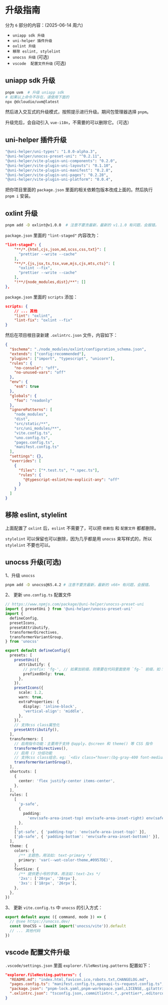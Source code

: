 # 升级指南

分为 `6` 部分的内容：(2025-06-14 周六)

- `uniapp sdk 升级`
- `uni-helper 插件升级`
- `oxlint 升级`
- `移除 eslint, stylelint`
- `unocss 升级` (可选)
- `vscode  配置文件升级` (可选)

## uniapp sdk 升级

```sh
pnpm uvm  # 升级 uniapp sdk
# 如果以上命令不存在，请使用下面的
npx @dcloudio/uvm@latest
```

然后进入交互式的升级模式，按照提示进行升级。期间包管理器选择 `pnpm`。

升级完后，会自动引入 `vue-i18n`，不需要的可以删除它。（可选）

## uni-helper 插件升级

```sh
"@uni-helper/uni-types": "1.0.0-alpha.3",
"@uni-helper/unocss-preset-uni": "^0.2.11",
"@uni-helper/vite-plugin-uni-components": "0.2.0",
"@uni-helper/vite-plugin-uni-layouts": "0.1.10",
"@uni-helper/vite-plugin-uni-manifest": "0.2.8",
"@uni-helper/vite-plugin-uni-pages": "0.2.28",
"@uni-helper/vite-plugin-uni-platform": "0.0.4",
```

把你项目里面的 `package.json` 里面的相关依赖包版本改成上面的。然后执行 `pnpm i` 安装。

## oxlint 升级

```sh
pnpm add -D oxlint@v1.0.0  # 注意不要贪最新，最新的 v1.1.0 有问题，会报错。
```

`package.json` 里面的 `"lint-staged"` 内容改为：

```json
"lint-staged": {
    "**/*.{html,cjs,json,md,scss,css,txt}": [
      "prettier --write --cache"
    ],
    "**/*.{js,jsx,ts,tsx,vue,mjs,cjs,mts,cts}": [
      "oxlint --fix",
      "prettier --write --cache"
    ],
    "!**/{node_modules,dist}/**": []
},
```

`package.json` 里面的 `scripts` 添加：

```json
scripts: {
    // ... 其他
    "lint": "oxlint",
    "lint-fix": "oxlint --fix"
}
```

然后在项目根目录新建 `.oxlintrc.json` 文件，内容如下：

```json
{
  "$schema": "./node_modules/oxlint/configuration_schema.json",
  "extends": ["config:recommended"],
  "plugins": ["import", "typescript", "unicorn"],
  "rules": {
    "no-console": "off",
    "no-unused-vars": "off"
  },
  "env": {
    "es6": true
  },
  "globals": {
    "foo": "readonly"
  },
  "ignorePatterns": [
    "node_modules",
    "dist",
    "src/static/**",
    "src/uni_modules/**",
    "vite.config.ts",
    "uno.config.ts",
    "pages.config.ts",
    "manifest.config.ts"
  ],
  "settings": {},
  "overrides": [
    {
      "files": ["*.test.ts", "*.spec.ts"],
      "rules": {
        "@typescript-eslint/no-explicit-any": "off"
      }
    }
  ]
}
```

## 移除 eslint, stylelint

上面配置了 `oxlint` 后，`eslint` 不需要了，可以把 `依赖包` 和 `配置文件` 都都删除。

`stylelint` 可以保留也可以删除，因为几乎都是用 `unocss` 来写样式的，所以 `stylelint` 不要也可以。

## unocss 升级(可选)

1、升级 `unocss`

```sh
pnpm add -D unocss@65.4.2 # 注意不要贪最新，最新的 v66+ 有问题，会报错。
```

2、 更新 `uno.config.ts` 配置文件

```ts
// https://www.npmjs.com/package/@uni-helper/unocss-preset-uni
import { presetUni } from '@uni-helper/unocss-preset-uni'
import {
  defineConfig,
  presetIcons,
  presetAttributify,
  transformerDirectives,
  transformerVariantGroup,
} from 'unocss'

export default defineConfig({
  presets: [
    presetUni({
      attributify: {
        // prefix: 'fg-', // 如果加前缀，则需要在代码里面使用 `fg-` 前缀，如：<div fg-border="1px solid #000"></div>
        prefixedOnly: true,
      },
    }),
    presetIcons({
      scale: 1.2,
      warn: true,
      extraProperties: {
        display: 'inline-block',
        'vertical-align': 'middle',
      },
    }),
    // 支持css class属性化
    presetAttributify(),
  ],
  transformers: [
    // 启用指令功能：主要用于支持 @apply、@screen 和 theme() 等 CSS 指令
    transformerDirectives(),
    // 启用 () 分组功能
    // 支持css class组合，eg: `<div class="hover:(bg-gray-400 font-medium) font-(light mono)">测试 unocss</div>`
    transformerVariantGroup(),
  ],
  shortcuts: [
    {
      center: 'flex justify-center items-center',
    },
  ],
  rules: [
    [
      'p-safe',
      {
        padding:
          'env(safe-area-inset-top) env(safe-area-inset-right) env(safe-area-inset-bottom) env(safe-area-inset-left)',
      },
    ],
    ['pt-safe', { 'padding-top': 'env(safe-area-inset-top)' }],
    ['pb-safe', { 'padding-bottom': 'env(safe-area-inset-bottom)' }],
  ],
  theme: {
    colors: {
      /** 主题色，用法如: text-primary */
      primary: 'var(--wot-color-theme,#0957DE)',
    },
    fontSize: {
      /** 提供更小号的字体，用法如：text-2xs */
      '2xs': ['20rpx', '28rpx'],
      '3xs': ['18rpx', '26rpx'],
    },
  },
})
```

3、 更新 `vite.config.ts` 中 `unocss` 的引入方式：

```ts
export default async ({ command, mode }) => {
  // @see https://unocss.dev/
  const UnoCSS = (await import('unocss/vite')).default
  // ... 其他代码
})
```

## vscode 配置文件升级

`.vscode/settings.json` 里面 `explorer.fileNesting.patterns` 配置如下：

```json
"explorer.fileNesting.patterns": {
  "README.md": "index.html,favicon.ico,robots.txt,CHANGELOG.md",
  "pages.config.ts": "manifest.config.ts,openapi-ts-request.config.ts",
  "package.json": "pnpm-lock.yaml,pnpm-workspace.yaml,LICENSE,.gitattributes,.gitignore,.gitpod.yml,CNAME,.npmrc,.browserslistrc",
  ".oxlintrc.json": "tsconfig.json,.commitlintrc.*,.prettier*,.editorconfig,.commitlint.cjs,.eslint*"
}
```
